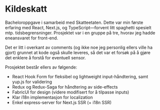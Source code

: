 # Kildeskatt
Bacheloroppgave i samarbeid med Skatteetaten. Dette var min første erfaring med React, Next.js, og TypeScript—forvent litt spaghetti spesielt mtp. tidsbegrensninger. Prosjektet var i en gruppe på tre, hvorav jeg hadde eneansvaret for front-end.

Det er litt i overkant av comments (og ikke noe jeg personlig ellers ville ha gjort) grunnet at kode også skulle leveres, så det var et forsøk på å gjøre det enklere å forstå for eventuell sensor.

Prosjektet består ellers av følgende:
* React Hook Form for fleksibel og lightweight input-håndtering, samt yup.js for validering
* Redux og Redux-Saga for håndtering av side-effects
* FabricUI for design (videre modifisert for å tilpasse inputs)
* Klar i18n implementasjon for localization
* Enkel express-server for Next.js SSR (+ i18n SSR)
